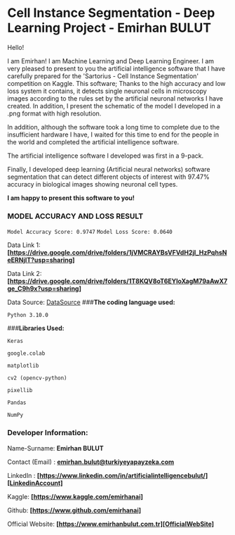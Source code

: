 # **Cell Instance Segmentation - Deep Learning Project - Emirhan BULUT**

Hello!

I am Emirhan! I am Machine Learning and Deep Learning Engineer. I am very pleased to present to you the artificial intelligence software that I have carefully prepared for the 'Sartorius - Cell Instance Segmentation' competition on Kaggle. This software; Thanks to the high accuracy and low loss system it contains, it detects single neuronal cells in microscopy images according to the rules set by the artificial neuronal networks I have created. In addition, I present the schematic of the model I developed in a .png format with high resolution.

In addition, although the software took a long time to complete due to the insufficient hardware I have, I waited for this time to end for the people in the world and completed the artificial intelligence software.

The artificial intelligence software I developed was first in a 9-pack.

Finally, I developed deep learning (Artificial neural networks) software segmentation that can detect different objects of interest with 97.47% accuracy in biological images showing neuronal cell types.

**I am happy to present this software to you!**

### MODEL ACCURACY AND LOSS RESULT

`Model Accuracy Score: 0.9747`
`Model Loss Score: 0.0640`

Data Link 1: **[https://drive.google.com/drive/folders/1jVMCRAYBsVFVdH2jl_HzPqhsNeERNjIT?usp=sharing]**

Data Link 2: **[https://drive.google.com/drive/folders/1T8KQV8oT6EYloXagM79aAwX7ge_C9h9x?usp=sharing]**

Data Source: [DataSource]
###**The coding language used:**

`Python 3.10.0`

###**Libraries Used:**

`Keras`

`google.colab`

`matplotlib`

`cv2 (opencv-python)`

`pixellib`

`Pandas`

`NumPy`

### **Developer Information:**

Name-Surname: **Emirhan BULUT**

Contact (Email) : **emirhan.bulut@turkiyeyapayzeka.com**

LinkedIn : **[https://www.linkedin.com/in/artificialintelligencebulut/][LinkedinAccount]**

Kaggle: **[https://www.kaggle.com/emirhanai]**

Github: **[https://www.github.com/emirhanai]**

[LinkedinAccount]: https://www.linkedin.com/in/artificialintelligencebulut/

Official Website: **[https://www.emirhanbulut.com.tr][OfficialWebSite]**

[OfficialWebSite]: https://www.emirhanbulut.com.tr

[Kaggle]: https://www.kaggle.com/emirhanai

[Github]: https://www.github.com/emirhanai

[DataSource]: https://www.kaggle.com/c/sartorius-cell-instance-segmentation/data

[DataLink]: https://drive.google.com/drive/folders/1jVMCRAYBsVFVdH2jl_HzPqhsNeERNjIT?usp=sharing

[DataLink2]: https://drive.google.com/drive/folders/1T8KQV8oT6EYloXagM79aAwX7ge_C9h9x?usp=sharing
